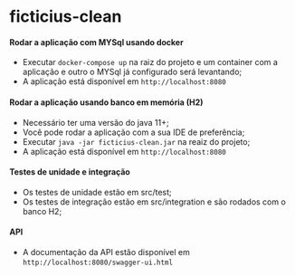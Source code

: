 # ficticius-clean

#### Rodar a aplicação com MYSql usando docker

* Executar `docker-compose up` na raiz do projeto e um container com a aplicação e outro o MYSql já configurado será levantando; 
* A aplicação está disponível em `http://localhost:8080`

#### Rodar a aplicação usando banco em memória (H2)
* Necessário ter uma versão do java 11+;
* Você pode rodar a aplicação com a sua IDE de preferência;
* Executar `java -jar ficticius-clean.jar` na reaiz do projeto;
* A aplicação está disponível em `http://localhost:8080`

#### Testes de unidade e integração
* Os testes de unidade estão em src/test;
* Os testes de integração estão em src/integration e são rodados com o banco H2;

#### API
* A documentação da API estão disponível em `http://localhost:8080/swagger-ui.html`
